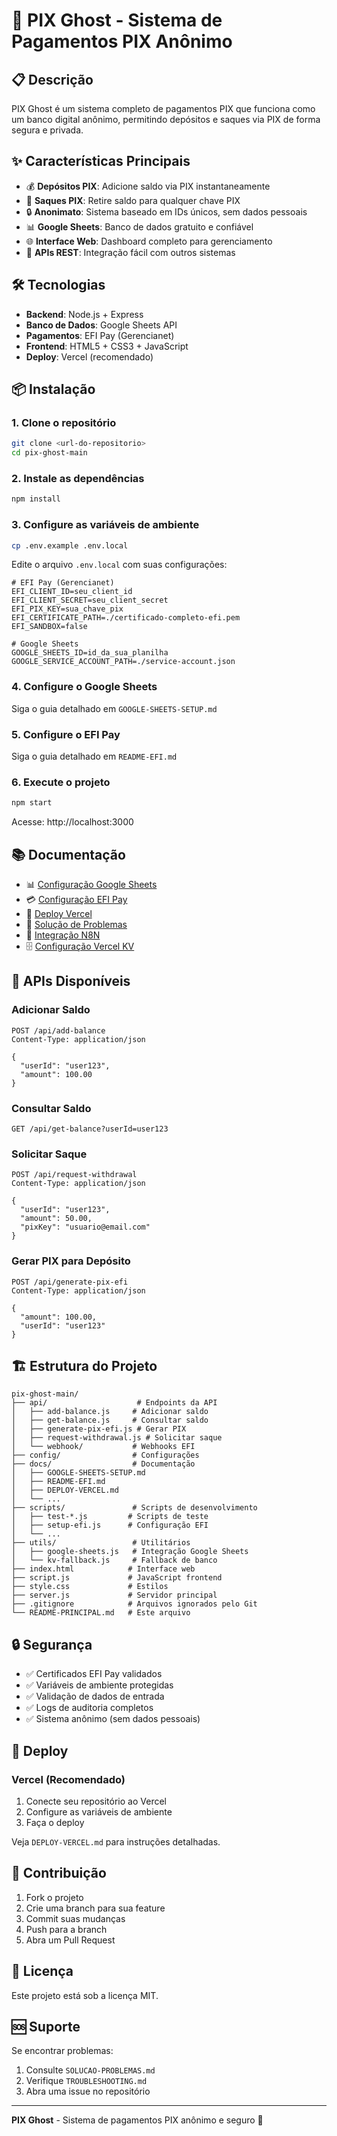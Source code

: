 # 🚀 PIX Ghost - Sistema de Pagamentos PIX Anônimo

## 📋 Descrição

PIX Ghost é um sistema completo de pagamentos PIX que funciona como um banco digital anônimo, permitindo depósitos e saques via PIX de forma segura e privada.

## ✨ Características Principais

- 💰 **Depósitos PIX**: Adicione saldo via PIX instantaneamente
- 💸 **Saques PIX**: Retire saldo para qualquer chave PIX
- 🔒 **Anonimato**: Sistema baseado em IDs únicos, sem dados pessoais
- 📊 **Google Sheets**: Banco de dados gratuito e confiável
- 🌐 **Interface Web**: Dashboard completo para gerenciamento
- 🔗 **APIs REST**: Integração fácil com outros sistemas

## 🛠️ Tecnologias

- **Backend**: Node.js + Express
- **Banco de Dados**: Google Sheets API
- **Pagamentos**: EFI Pay (Gerencianet)
- **Frontend**: HTML5 + CSS3 + JavaScript
- **Deploy**: Vercel (recomendado)

## 📦 Instalação

### 1. Clone o repositório
```bash
git clone <url-do-repositorio>
cd pix-ghost-main
```

### 2. Instale as dependências
```bash
npm install
```

### 3. Configure as variáveis de ambiente
```bash
cp .env.example .env.local
```

Edite o arquivo `.env.local` com suas configurações:

```env
# EFI Pay (Gerencianet)
EFI_CLIENT_ID=seu_client_id
EFI_CLIENT_SECRET=seu_client_secret
EFI_PIX_KEY=sua_chave_pix
EFI_CERTIFICATE_PATH=./certificado-completo-efi.pem
EFI_SANDBOX=false

# Google Sheets
GOOGLE_SHEETS_ID=id_da_sua_planilha
GOOGLE_SERVICE_ACCOUNT_PATH=./service-account.json
```

### 4. Configure o Google Sheets
Siga o guia detalhado em `GOOGLE-SHEETS-SETUP.md`

### 5. Configure o EFI Pay
Siga o guia detalhado em `README-EFI.md`

### 6. Execute o projeto
```bash
npm start
```

Acesse: http://localhost:3000

## 📚 Documentação

- 📊 [Configuração Google Sheets](docs/GOOGLE-SHEETS-SETUP.md)
- 💳 [Configuração EFI Pay](docs/README-EFI.md)
- 🚀 [Deploy Vercel](docs/DEPLOY-VERCEL.md)
- 🔧 [Solução de Problemas](docs/SOLUCAO-PROBLEMAS.md)
- 🤖 [Integração N8N](docs/N8N-INTEGRATION.md)
- 🗄️ [Configuração Vercel KV](docs/VERCEL-KV-SETUP.md)

## 🔗 APIs Disponíveis

### Adicionar Saldo
```http
POST /api/add-balance
Content-Type: application/json

{
  "userId": "user123",
  "amount": 100.00
}
```

### Consultar Saldo
```http
GET /api/get-balance?userId=user123
```

### Solicitar Saque
```http
POST /api/request-withdrawal
Content-Type: application/json

{
  "userId": "user123",
  "amount": 50.00,
  "pixKey": "usuario@email.com"
}
```

### Gerar PIX para Depósito
```http
POST /api/generate-pix-efi
Content-Type: application/json

{
  "amount": 100.00,
  "userId": "user123"
}
```

## 🏗️ Estrutura do Projeto

```
pix-ghost-main/
├── api/                    # Endpoints da API
│   ├── add-balance.js     # Adicionar saldo
│   ├── get-balance.js     # Consultar saldo
│   ├── generate-pix-efi.js # Gerar PIX
│   ├── request-withdrawal.js # Solicitar saque
│   └── webhook/           # Webhooks EFI
├── config/                # Configurações
├── docs/                  # Documentação
│   ├── GOOGLE-SHEETS-SETUP.md
│   ├── README-EFI.md
│   ├── DEPLOY-VERCEL.md
│   └── ...
├── scripts/               # Scripts de desenvolvimento
│   ├── test-*.js         # Scripts de teste
│   ├── setup-efi.js      # Configuração EFI
│   └── ...
├── utils/                 # Utilitários
│   ├── google-sheets.js   # Integração Google Sheets
│   └── kv-fallback.js     # Fallback de banco
├── index.html            # Interface web
├── script.js             # JavaScript frontend
├── style.css             # Estilos
├── server.js             # Servidor principal
├── .gitignore            # Arquivos ignorados pelo Git
└── README-PRINCIPAL.md   # Este arquivo
```

## 🔒 Segurança

- ✅ Certificados EFI Pay validados
- ✅ Variáveis de ambiente protegidas
- ✅ Validação de dados de entrada
- ✅ Logs de auditoria completos
- ✅ Sistema anônimo (sem dados pessoais)

## 🚀 Deploy

### Vercel (Recomendado)
1. Conecte seu repositório ao Vercel
2. Configure as variáveis de ambiente
3. Faça o deploy

Veja `DEPLOY-VERCEL.md` para instruções detalhadas.

## 🤝 Contribuição

1. Fork o projeto
2. Crie uma branch para sua feature
3. Commit suas mudanças
4. Push para a branch
5. Abra um Pull Request

## 📄 Licença

Este projeto está sob a licença MIT.

## 🆘 Suporte

Se encontrar problemas:
1. Consulte `SOLUCAO-PROBLEMAS.md`
2. Verifique `TROUBLESHOOTING.md`
3. Abra uma issue no repositório

---

**PIX Ghost** - Sistema de pagamentos PIX anônimo e seguro 🚀